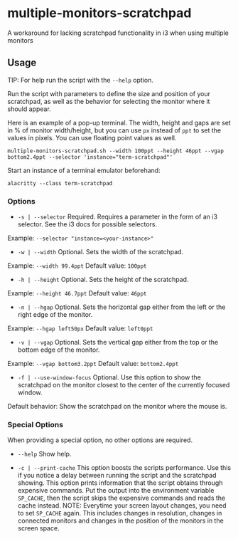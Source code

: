 # multiple-monitors-scratchpad
A workaround for lacking scratchpad functionality in i3 when using multiple monitors

## Usage
TIP: For help run the script with the `--help` option.

Run the script with parameters to define the size and position of your scratchpad, as well as the behavior for selecting the monitor where it should appear.

Here is an example of a pop-up terminal. The width, height and gaps are set in % of monitor width/height, but you can use `px` instead of `ppt` to set the values in pixels. You can use floating point values as well.

`multiple-monitors-scratchpad.sh --width 100ppt --height 46ppt --vgap bottom2.4ppt --selector 'instance="term-scratchpad"'`

Start an instance of a terminal emulator beforehand:

`alacritty --class term-scratchpad`


### Options

- `-s | --selector`
Required. Requires a parameter in the form of an i3 selector.
See the i3 docs for possible selectors.

Example: `--selector "instance=<your-instance>"`


- `-w | --width`
Optional. Sets the width of the scratchpad.

Example: `--width 99.4ppt`
Default value: `100ppt`


- `-h | --height`
Optional. Sets the height of the scratchpad.

Example: `--height 46.7ppt`
Default value: `46ppt`


- `-n | --hgap`
Optional. Sets the horizontal gap either from the left or the right edge of the monitor.

Example: `--hgap left50px`
Default value: `left0ppt`


- `-v | --vgap`
Optional. Sets the vertical gap either from the top or the bottom edge of the monitor.

Example: `--vgap bottom3.2ppt`
Default value: `bottom2.4ppt`


- `-f | --use-window-focus`
Optional. Use this option to show the scratchpad on the monitor closest to the center of the currently focused window.

Default behavior: Show the scratchpad on the monitor where the mouse is.

### Special Options
When providing a special option, no other options are required.

- `--help`
Show help. 


- `-c | --print-cache`
This option boosts the scripts performance. Use this if you notice a delay between running the script and the scratchpad showing. This option prints information that the script obtains through expensive commands. Put the output into the environment variable `SP_CACHE`, then the script skips the expensive commands and reads the cache instead. NOTE: Everytime your screen layout changes, you need to set `SP_CACHE` again. This includes changes in resolution, changes in connected monitors and changes in the position of the monitors in the screen space.
